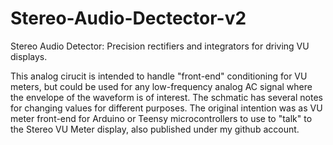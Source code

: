 # Stereo-Audio-Dectector-v2

Stereo Audio Detector: Precision rectifiers and integrators for driving VU displays.

This analog cirucit is intended to handle "front-end" conditioning for VU meters, but could be used for any low-frequency analog AC signal where the envelope of the waveform is of interest. The schmatic has several notes for changing values for different purposes.
The original intention was as VU meter front-end for Arduino or Teensy microcontrollers to use to "talk" to the Stereo VU Meter display, also published under my github account.
